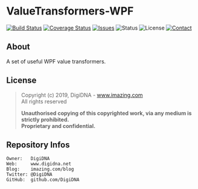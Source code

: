 ValueTransformers-WPF
=====================

[![Build Status](https://img.shields.io/travis/DigiDNA/ValueTransformers-WPF.svg?branch=master&style=flat)](https://travis-ci.org/DigiDNA/ValueTransformers-WPF)
[![Coverage Status](https://img.shields.io/coveralls/DigiDNA/ValueTransformers-WPF.svg?branch=master&style=flat)](https://coveralls.io/r/DigiDNA/ValueTransformers-WPF?branch=master)
[![Issues](http://img.shields.io/github/issues/DigiDNA/ValueTransformers-WPF.svg?style=flat)](https://github.com/DigiDNA/ValueTransformers-WPF/issues)
![Status](https://img.shields.io/badge/status-active-brightgreen.svg?style=flat)
![License](https://img.shields.io/badge/license-proprietary-red.svg?style=flat)
[![Contact](https://img.shields.io/badge/contact-@DigiDNA-blue.svg?style=flat)](https://twitter.com/DigiDNA)

About
-----

A set of useful WPF value transformers.

License
-------

> Copyright (c) 2019, DigiDNA - www.imazing.com  
> All rights reserved
> 
> **Unauthorised copying of this copyrighted work, via any medium is strictly prohibited.  
> Proprietary and confidential.**

Repository Infos
----------------

    Owner:   DigiDNA
    Web:     www.digidna.net
    Blog:    imazing.com/blog
    Twitter: @DigiDNA
    GitHub:  github.com/DigiDNA
